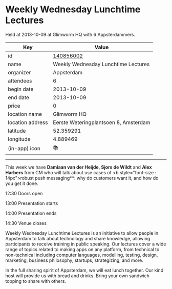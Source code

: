 # Weekly Wednesday Lunchtime Lectures
Held at 2013-10-09 at Glimworm HQ with 6 Appsterdammers.
        
|Key|Value
|---|---|
|id|[140856002](https://www.meetup.com/appsterdam/events/140856002/)|
|name|Weekly Wednesday Lunchtime Lectures|
|organizer|Appsterdam|
|attendees|6|
|begin date|2013-10-09|
|end date|2013-10-09|
|price|0|
|location name|Glimworm HQ|
|location address|Eerste Weteringplantsoen 8, Amsterdam|
|latitude|52.359291|
|longitude|4.889469|
|(in-app) icon|📚|

---

This week we have **Damiaan van der Heijde, Sjors de Wildt** and **Alex Harbers** from CM who will talk about use cases of &lt;b style="font-size : 14px"&gt;robust push messaging**: why do customers want it, and how do you get it done.

12:30 Doors open

13:00 Presentation starts

14:00 Presentation ends

14:30 Venue closes

Weekly Wednesday Lunchtime Lectures is an initiative to allow people in Appsterdam to talk about technology and share knowledge, allowing participants to receive training in public speaking. Our lectures cover a wide range of topics related to making apps on any platform, from technical to non-technical including computer languages, modelling, testing, design, marketing, business philosophy, startups, strategizing, and more.

In the full sharing spirit of Appsterdam, we will eat lunch together. Our kind host will provide us with bread and drinks. Bring your own sandwich topping to share with others.


